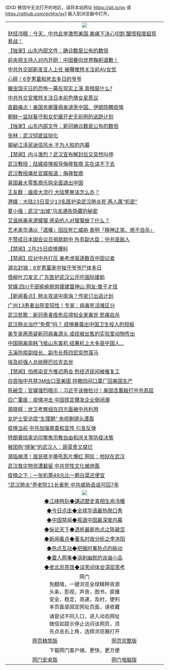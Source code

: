 ↀↀ 微信中无法打开的地区，请将本站网址 https://git.io/gy 或 https://github.com/gyhhx/gy1 输入到浏览器中打开。 

 <table>

  <tr>
    <td colspan="2" align=center><img src="https://cdn.jsdelivr.net/gh/gyoupiodf/im1/20190822-2.jpg"></td>
 </tr>
<tr><td colspan="2" align="left"><a href="https://xball.casa/oo.aspx?name=c1135649&key=eqxowaguscvmxdgc&from=gy">财经冷眼：今天，中共此举激怒美国 美痛下决心切割 醒悟程度超贸易战！</a></td></tr>
<tr><td colspan="2" align="left"><a href="https://xball.casa/oo.aspx?name=c1135638&key=eqxowaguscvmxdgc&from=gy">【独家】山东内部文件：确诊数是公布的数倍</a></td></tr>
<tr><td colspan="2" align="left"><a href="https://xball.casa/oo.aspx?name=c1135642&key=eqxowaguscvmxdgc&from=gy">前央视主持人对内开砲：中国要向世界鞠躬道歉！</a></td></tr>
<tr><td colspan="2" align="left"><a href="https://xball.casa/oo.aspx?name=c1135743&key=eqxowaguscvmxdgc&from=gy">中共外交部新发言人上任 被曝推特关注前AV女优</a></td></tr>
<tr><td colspan="2" align="left"><a href="https://xball.casa/oo.aspx?name=c1135641&key=eqxowaguscvmxdgc&from=gy">心碎！6岁男童和死去多日的爷爷</a></td></tr>
<tr><td colspan="2" align="left"><a href="https://xball.casa/oo.aspx?name=c1135721&key=eqxowaguscvmxdgc&from=gy">蝗虫毁灭日的恐怖一幕在现实上演 真相是什么?</a></td></tr>
<tr><td colspan="2" align="left"><a href="https://xball.casa/oo.aspx?name=c1135692&key=eqxowaguscvmxdgc&from=gy">中共外交官推特关注日本前色情女星惹议</a></td></tr>
<tr><td colspan="2" align="left"><a href="https://xball.casa/oo.aspx?name=c1135648&key=eqxowaguscvmxdgc&from=gy">直戳痛点！美国务卿蓬佩奥谴责中国、伊朗隐瞒疫情</a></td></tr>
<tr><td colspan="2" align="left"><a href="https://xball.casa/oo.aspx?name=c1135759&key=eqxowaguscvmxdgc&from=gy">朝鲜一监狱看守和女犯展开史无前例的逃跑计划</a></td></tr>
<tr><td colspan="2" align="left"><a href="https://xball.casa/oo.aspx?name=c1135679&key=eqxowaguscvmxdgc&from=gy">【独家】山东内部文件：新冠确诊数是公布的数倍</a></td></tr>
<tr><td colspan="2" align="left"><a href="https://xball.casa/oo.aspx?name=c1135647&key=eqxowaguscvmxdgc&from=gy">张林：武汉彻底监狱化</a></td></tr>
<tr><td colspan="2" align="left"><a href="https://xball.casa/oo.aspx?name=c1135755&key=eqxowaguscvmxdgc&from=gy">揭秘江泽民迷信风水 不为人知的内幕</a></td></tr>
<tr><td colspan="2" align="left"><a href="https://xball.casa/oo.aspx?name=c1135742&key=eqxowaguscvmxdgc&from=gy">【禁闻】内斗激烈？武汉宣布解封后又突然叫停</a></td></tr>
<tr><td colspan="2" align="left"><a href="https://xball.casa/oo.aspx?name=c1135680&key=eqxowaguscvmxdgc&from=gy">武汉教授：陆媒疫情报导侮辱智商 实在读不下去</a></td></tr>
<tr><td colspan="2" align="left"><a href="https://xball.casa/oo.aspx?name=c1135735&key=eqxowaguscvmxdgc&from=gy">武汉教授痛批官媒报道：侮辱智商</a></td></tr>
<tr><td colspan="2" align="left"><a href="https://xball.casa/oo.aspx?name=c1135640&key=eqxowaguscvmxdgc&from=gy">英国最大零售商乐购全面退出中国</a></td></tr>
<tr><td colspan="2" align="left"><a href="https://xball.casa/oo.aspx?name=c1135661&key=eqxowaguscvmxdgc&from=gy">王友群：瘟疫大流行 大陆警察该怎么办？</a></td></tr>
<tr><td colspan="2" align="left"><a href="https://xball.casa/oo.aspx?name=c1135763&key=eqxowaguscvmxdgc&from=gy">港媒：大陆23日至少13名医护染武汉肺炎死 两人属“机密”</a></td></tr>
<tr><td colspan="2" align="left"><a href="https://xball.casa/oo.aspx?name=c1135646&key=eqxowaguscvmxdgc&from=gy">夏小强：武汉“出城”乌龙通告隐藏的秘密</a></td></tr>
<tr><td colspan="2" align="left"><a href="https://xball.casa/oo.aspx?name=c1135758&key=eqxowaguscvmxdgc&from=gy">艾滋病毒来源猩猩 感染的人对猩猩做了什么？</a></td></tr>
<tr><td colspan="2" align="left"><a href="https://xball.casa/oo.aspx?name=c1135734&key=eqxowaguscvmxdgc&from=gy">艺术家华涌以「遗嘱」回应死亡威胁 表明「精神正常、绝不自杀」</a></td></tr>
<tr><td colspan="2" align="left"><a href="https://xball.casa/oo.aspx?name=c1135643&key=eqxowaguscvmxdgc&from=gy">不赞成日本国会议员捐款助中 外务副大臣：中共是敌人</a></td></tr>
<tr><td colspan="2" align="left"><a href="https://xball.casa/oo.aspx?name=c1135771&key=eqxowaguscvmxdgc&from=gy">【禁闻】2月25日疫情爆料</a></td></tr>
<tr><td colspan="2" align="left"><a href="https://xball.casa/oo.aspx?name=c1135745&key=eqxowaguscvmxdgc&from=gy">【禁闻】应对中共打压 美考虑驱逐数百中国记者</a></td></tr>
<tr><td colspan="2" align="left"><a href="https://xball.casa/oo.aspx?name=c1135682&key=eqxowaguscvmxdgc&from=gy">湖北封城：6岁男童家中独守爷爷尸体多日</a></td></tr>
<tr><td colspan="2" align="left"><a href="https://xball.casa/oo.aspx?name=c1135644&key=eqxowaguscvmxdgc&from=gy">借柳叶刀发文 广东医护武汉公开吁国际援助</a></td></tr>
<tr><td colspan="2" align="left"><a href="https://xball.casa/oo.aspx?name=c1135746&key=eqxowaguscvmxdgc&from=gy">党媒:四川干部偷偷脱岗援建雷神山 网友:傻子才信</a></td></tr>
<tr><td colspan="2" align="left"><a href="https://xball.casa/oo.aspx?name=c1135676&key=eqxowaguscvmxdgc&from=gy">【新闻看点】肺炎攻进中南海？传密订出逃计划</a></td></tr>
<tr><td colspan="2" align="left"><a href="https://xball.casa/oo.aspx?name=c1135704&key=eqxowaguscvmxdgc&from=gy">广州13患者出院变阳性！专家：病毒死活难区分</a></td></tr>
<tr><td colspan="2" align="left"><a href="https://xball.casa/oo.aspx?name=c1135770&key=eqxowaguscvmxdgc&from=gy">武汉悲歌：新冠患者痊愈后得知全家离世 悲痛自杀</a></td></tr>
<tr><td colspan="2" align="left"><a href="https://xball.casa/oo.aspx?name=c1135731&key=eqxowaguscvmxdgc&from=gy">武汉肺炎治疗“免费”吗？ 疫情暴露出中国卫生投入的短板</a></td></tr>
<tr><td colspan="2" align="left"><a href="https://xball.casa/oo.aspx?name=c1135662&key=eqxowaguscvmxdgc&from=gy">美专家再质疑新冠病毒源头 或经被出售的实验室动物传出</a></td></tr>
<tr><td colspan="2" align="left"><a href="https://xball.casa/oo.aspx?name=c1135709&key=eqxowaguscvmxdgc&from=gy">中国隔离南韩飞抵山东客机 结果机上大多是中国人…</a></td></tr>
<tr><td colspan="2" align="left"><a href="https://xball.casa/oo.aspx?name=c1135639&key=eqxowaguscvmxdgc&from=gy">玉溪防疫副组长、副市长蔡四宏突然落马</a></td></tr>
<tr><td colspan="2" align="left"><a href="https://xball.casa/oo.aspx?name=c1135724&key=eqxowaguscvmxdgc&from=gy">埃及前强人总统穆巴拉克去世</a></td></tr>
<tr><td colspan="2" align="left"><a href="https://xball.casa/oo.aspx?name=c1135744&key=eqxowaguscvmxdgc&from=gy">【禁闻】怕感染官方推迟两会 愁经济民间被催复工</a></td></tr>
<tr><td colspan="2" align="left"><a href="https://xball.casa/oo.aspx?name=c1135727&key=eqxowaguscvmxdgc&from=gy">白宫指中共禁3M出口至美国 将撤四间口罩厂回美国生产</a></td></tr>
<tr><td colspan="2" align="left"><a href="https://xball.casa/oo.aspx?name=c1135776&key=eqxowaguscvmxdgc&from=gy">陈破空：官媒强烈暗示：习近平该做检讨！美国含蓄敲打中共高层</a></td></tr>
<tr><td colspan="2" align="left"><a href="https://xball.casa/oo.aspx?name=c1135683&key=eqxowaguscvmxdgc&from=gy">应广董座：疫情冲击 中国铁定爆发企业倒闭潮</a></td></tr>
<tr><td colspan="2" align="left"><a href="https://xball.casa/oo.aspx?name=c1135712&key=eqxowaguscvmxdgc&from=gy">周晓辉：世卫考察组在四方面被中共利用</a></td></tr>
<tr><td colspan="2" align="left"><a href="https://xball.casa/oo.aspx?name=c1135769&key=eqxowaguscvmxdgc&from=gy">女护士受访提“生理期” 央视删镜头遭轰</a></td></tr>
<tr><td colspan="2" align="left"><a href="https://xball.casa/oo.aspx?name=c1135645&key=eqxowaguscvmxdgc&from=gy">疫情当前 中共加强审查和宣传 引发反弹</a></td></tr>
<tr><td colspan="2" align="left"><a href="https://xball.casa/oo.aspx?name=c1135725&key=eqxowaguscvmxdgc&from=gy">特朗普结束访印聚焦宗教自由和闭关等防疫决策</a></td></tr>
<tr><td colspan="2" align="left"><a href="https://xball.casa/oo.aspx?name=c1135660&key=eqxowaguscvmxdgc&from=gy">被团购“绑架”的武汉人：蔬菜贵又腐烂</a></td></tr>
<tr><td colspan="2" align="left"><a href="https://xball.casa/oo.aspx?name=c1135698&key=eqxowaguscvmxdgc&from=gy">濒临崩溃！居民夜半嘶吼影片爆红 网叹：地狱在武汉</a></td></tr>
<tr><td colspan="2" align="left"><a href="https://xball.casa/oo.aspx?name=c1135728&key=eqxowaguscvmxdgc&from=gy">武汉救灾物资遭截留 中共党性文化被炮轰</a></td></tr>
<tr><td colspan="2" align="left"><a href="https://xball.casa/oo.aspx?name=c1135756&key=eqxowaguscvmxdgc&from=gy">疫情之下：一张机票49元比一颗白菜还便宜</a></td></tr>
<tr><td colspan="2" align="left"><a href="https://xball.casa/oo.aspx?name=c1135726&key=eqxowaguscvmxdgc&from=gy">“武汉肺炎”养老院11长者死 中共威胁造谣可囚7年</a></td></tr>

 <tr>
   <td colspan="2" align=center><img src="https://cdn.jsdelivr.net/gh/gyoupiodf/im1/jf-1.jpg"></td>
  </tr>
   <tr>
   <td colspan="2" align=center> 
<a href="https://xball.casa/oo.aspx?name=c922850&key=eqxowaguscvmxdgc&from=gy&tag=9877">◆江峰時刻◆講述歷史真相生命冷暖</a><br/>
    </td>
  </tr>
   <tr>
   <td colspan="2" align=center> 
<a href="https://xball.casa/oo.aspx?name=c816850&key=eqxowaguscvmxdgc&from=gy&tag=9877">◆今日点击◆全球华语最热脱口秀</a><br/>
    </td>
  </tr>
  <tr>
  <td colspan="2" align=center>
<a href="https://xball.casa/oo.aspx?name=c816860&key=eqxowaguscvmxdgc&from=gy&tag=99733110">◆中国禁闻◆报道中国最深度内幕</a><br/>
   </tr>
  <tr>
     <td colspan="2" align=center>
<a href="https://xball.casa/oo.aspx?name=c816855&key=eqxowaguscvmxdgc&from=gy&tag=997110">◆纵论天下◆透析最新热点之陈破空</a><br/>
   </tr>
   <tr>
      <td colspan="2" align=center>
<a href="https://xball.casa/oo.aspx?name=c838308&key=eqxowaguscvmxdgc&from=gy&tag=9973110">◆新闻看点◆著名时政分析之李沐阳</a><br/>
   </tr>
   <tr>
     <td colspan="2" align=center>
<a href="https://xball.casa/oo.aspx?name=c816852&key=eqxowaguscvmxdgc&from=gy&tag=9733110">◆热点互动◆把握时事热点的脉动</a><br/>
   </tr>
   <tr>
      <td colspan="2" align=center>
<a href="https://xball.casa/oo.aspx?name=c816694&key=eqxowaguscvmxdgc&from=gy&tag=93310">◆雷人网事◆讽刺幽默的诙谐小品</a><br/>
   </tr>
   <tr>
    <td colspan="2" align=center>
<a href="https://xball.casa/oo.aspx?name=c816650&key=eqxowaguscvmxdgc&from=gy&tag=9973110">◆老北京茶馆◆谈笑间体会深层思考</a><br/>
   </tr>
<tr>
    <td colspan="2" align="center">网门<br/>免翻墙，一键浏览全球精粹资源<br/>头条，影视，声音，图书，直播<br/>安全，稳定，高速，及时，便利<br/>本页面是固定网址页面，请收藏</td>
  <tr>
  <tr>
    <td colspan="2" align="center">请尝试不同入口，进入动态网址<br/>微信如提示停止访问该网页，须<br/>先点击右上角，选择浏览器打开</td>
  <tr>  
  <tr>
    <td align="center"><a href="https://gitcdn.xyz/repo/otiny/up/master/show002.htm">网页精简版</a></td>
    <td align="center"><a href="https://gitcdn.xyz/repo/otiny/up/master/show001.htm">网页完整版</a></td>
  </tr>
  <tr>
    <td colspan="2" align="center">下载网门客户端，更快，更方便</td>
  <tr>
  <tr>
    <td align="center"><a href="https://raw.githubusercontent.com/opipe/up/master/oGatea.apk">网门安卓版</a></td>
    <td align="center"><a href="https://raw.githubusercontent.com/opipe/up/master/oGate.zip">网门电脑版</a></td>
  </tr>

</table>

